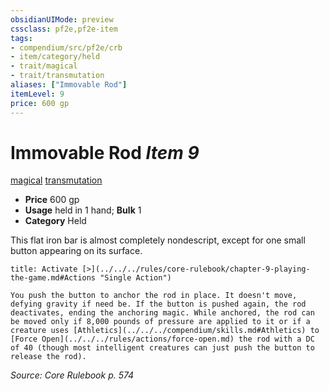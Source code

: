 ```yaml
---
obsidianUIMode: preview
cssclass: pf2e,pf2e-item
tags:
- compendium/src/pf2e/crb
- item/category/held
- trait/magical
- trait/transmutation
aliases: ["Immovable Rod"]
itemLevel: 9
price: 600 gp
---
```

# Immovable Rod *Item 9*  
[magical](../../../rules/traits/magical.md)  [transmutation](../../../rules/traits/transmutation.md)  

- **Price** 600 gp
- **Usage** held in 1 hand; **Bulk** 1
- **Category** Held

This flat iron bar is almost completely nondescript, except for one small button appearing on its surface.

```ad-embed-ability
title: Activate [>](../../../rules/core-rulebook/chapter-9-playing-the-game.md#Actions "Single Action")

You push the button to anchor the rod in place. It doesn't move, defying gravity if need be. If the button is pushed again, the rod deactivates, ending the anchoring magic. While anchored, the rod can be moved only if 8,000 pounds of pressure are applied to it or if a creature uses [Athletics](../../../compendium/skills.md#Athletics) to [Force Open](../../../rules/actions/force-open.md) the rod with a DC of 40 (though most intelligent creatures can just push the button to release the rod).
```

*Source: Core Rulebook p. 574*

